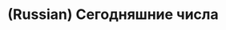 ---
layout: default
category: mega
lang: en
title: (Russian) Сегодняшние числа
slug: 23
tags: numbers stuff 
postid: 12
translated: no
---